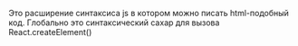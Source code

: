 
Это расширение синтаксиса js в котором можно писать html-подобный код.
Глобально это синтаксический сахар для вызова React.createElement()